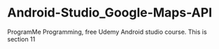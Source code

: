 # Android-Studio_Google-Maps-API
ProgramMe Programming, free Udemy Android studio course. This is section 11 
